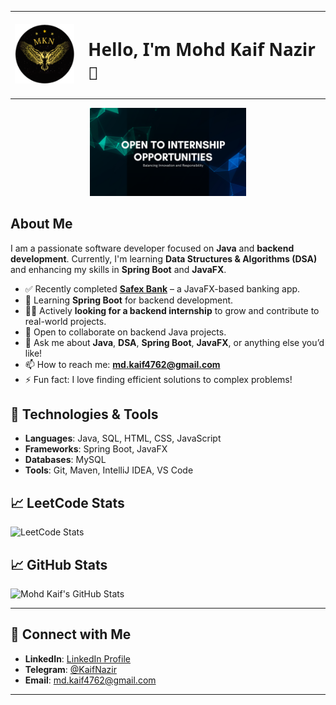 <table align="center">
  <tr>
    <td>
      <img src="https://github.com/Kaif-Nazir/Kaif-Nazir/raw/main/logo.png" width="100">
    </td>
    <td style="vertical-align: middle; padding-left: 15px;">
      <h1 style="font-family: 'Segoe UI', 'Helvetica Neue', sans-serif; font-weight: 600;">
        Hello, I'm Mohd Kaif Nazir 👋
      </h1>
    </td>
  </tr>
</table>

<p align="center">
  <img src="https://github.com/Kaif-Nazir/Kaif-Nazir/raw/main/intern.png" width="250"/>
</p>
<p align="center" style="font-size: 14px; color: #555;"></p>


## About Me
I am a passionate software developer focused on **Java** and **backend development**. Currently, I'm learning **Data Structures & Algorithms (DSA)** and enhancing my skills in **Spring Boot** and **JavaFX**.

- ✅ Recently completed **[Safex Bank](https://github.com/Kaif-Nazir/SafexBank)** – a JavaFX-based banking app.
- 🌱 Learning **Spring Boot** for backend development.
- 👨‍💻 Actively **looking for a backend internship** to grow and contribute to real-world projects.
- 👯 Open to collaborate on backend Java projects.
- 💬 Ask me about **Java**, **DSA**, **Spring Boot**, **JavaFX**, or anything else you’d like!
- 📫 How to reach me: **[md.kaif4762@gmail.com](mailto:md.kaif4762@gmail.com)**
- ⚡ Fun fact: I love finding efficient solutions to complex problems!

## 🚀 Technologies & Tools

- **Languages**: Java, SQL, HTML, CSS, JavaScript
- **Frameworks**: Spring Boot, JavaFX
- **Databases**: MySQL
- **Tools**: Git, Maven, IntelliJ IDEA, VS Code

## 📈 LeetCode Stats

![LeetCode Stats](https://leetcard.jacoblin.cool/KaifNazir?theme=dark&font=baloo&ext)

## 📈 GitHub Stats

![Mohd Kaif's GitHub Stats](https://github-readme-stats.vercel.app/api?username=Kaif-Nazir&show_icons=true&count_private=true&theme=radical)

---

## 📣 Connect with Me

- **LinkedIn**: [LinkedIn Profile](https://www.linkedin.com/in/mohammad-kaif-nazir-30b823280/)
- **Telegram**: [@KaifNazir](https://t.me/md_kaif_4762)
- **Email**: [md.kaif4762@gmail.com](mailto:md.kaif4762@gmail.com)

---
